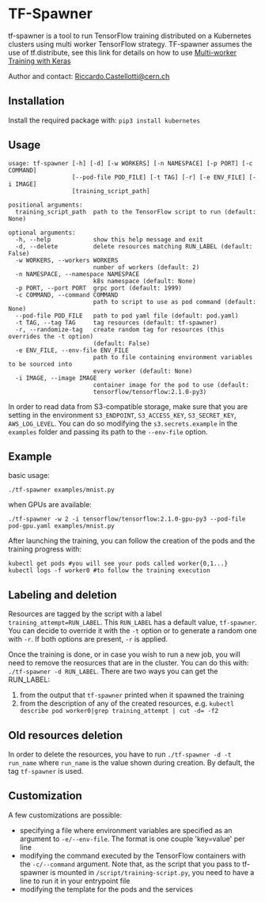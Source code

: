 # TF-Spawner
tf-spawner is a tool to run TensorFlow training distributed on a Kubernetes clusters using 
multi worker TensorFlow strategy.
TF-spawner assumes the use of tf.distribute, see this link for details on how to use [Multi-worker Training with Keras](https://www.tensorflow.org/beta/tutorials/distribute/multi_worker_with_keras)

Author and contact: Riccardo.Castellotti@cern.ch

## Installation

Install the required package with: `pip3 install kubernetes`

## Usage

```
usage: tf-spawner [-h] [-d] [-w WORKERS] [-n NAMESPACE] [-p PORT] [-c COMMAND]
                  [--pod-file POD_FILE] [-t TAG] [-r] [-e ENV_FILE] [-i IMAGE]
                  [training_script_path]

positional arguments:
  training_script_path  path to the TensorFlow script to run (default: None)

optional arguments:
  -h, --help            show this help message and exit
  -d, --delete          delete resources matching RUN_LABEL (default: False)
  -w WORKERS, --workers WORKERS
                        number of workers (default: 2)
  -n NAMESPACE, --namespace NAMESPACE
                        k8s namespace (default: None)
  -p PORT, --port PORT  grpc port (default: 1999)
  -c COMMAND, --command COMMAND
                        path to script to use as pod command (default: None)
  --pod-file POD_FILE   path to pod yaml file (default: pod.yaml)
  -t TAG, --tag TAG     tag resources (default: tf-spawner)
  -r, --randomize-tag   create random tag for resources (this overrides the -t option)
                        (default: False)
  -e ENV_FILE, --env-file ENV_FILE
                        path to file containing environment variables to be sourced into
                        every worker (default: None)
  -i IMAGE, --image IMAGE
                        container image for the pod to use (default:
                        tensorflow/tensorflow:2.1.0-py3)
```

In order to read data from S3-compatible storage, make sure that you are setting in the environment `S3_ENDPOINT`, `S3_ACCESS_KEY`, `S3_SECRET_KEY`, `AWS_LOG_LEVEL`. You can do so modifying the `s3.secrets.example` in the `examples` folder and passing its path to the `--env-file` option.


## Example

basic usage:
```
./tf-spawner examples/mnist.py
```

when GPUs are available:
```
./tf-spawner -w 2 -i tensorflow/tensorflow:2.1.0-gpu-py3 --pod-file pod-gpu.yaml examples/mnist.py
```

After launching the training, you can follow the creation of the pods and the training progress with:

```
kubectl get pods #you will see your pods called worker{0,1...}
kubectl logs -f worker0 #to follow the training execution
```

## Labeling and deletion
Resources are tagged by the script with a label `training_attempt=RUN_LABEL`. This `RUN_LABEL` has a default value, `tf-spawner`. You can decide to override it with the `-t` option or to generate a random one with `-r`. If both options are present, `-r` is applied.

Once the training is done, or in case you wish to run a new job, you will need to remove the reosurces that are in the cluster. You can do this with: `./tf-spawner -d RUN_LABEL`. There are two ways you can get the RUN\_LABEL:

1. from the output that `tf-spawner` printed when it spawned the training
2. from the description of any of the created resources, e.g. `kubectl describe pod worker0|grep training_attempt | cut -d= -f2`

## Old resources deletion
In order to delete the resources, you have to run `./tf-spawner -d -t run_name` where `run_name` is the value shown during creation. By default, the tag `tf-spawner` is used.

## Customization 

A few customizations are possible:
* specifying a file where environment variables are specified as an argument to `-e/--env-file`. The format is one couple 'key=value' per line
* modifying the command executed by the TensorFlow containers with the `-c/--command` argument. Note that, as the script that you pass to tf-spawner is mounted in `/script/training-script.py`, you need to have a line to run it in your entrypoint file
* modifying the template for the pods and the services  

